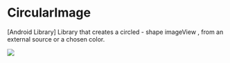 # CircularImage
[Android Library] Library that creates a circled - shape imageView , from an external source or a chosen color.

![](/CircularImage/screenshots/color_image_example.png?raw=true)
